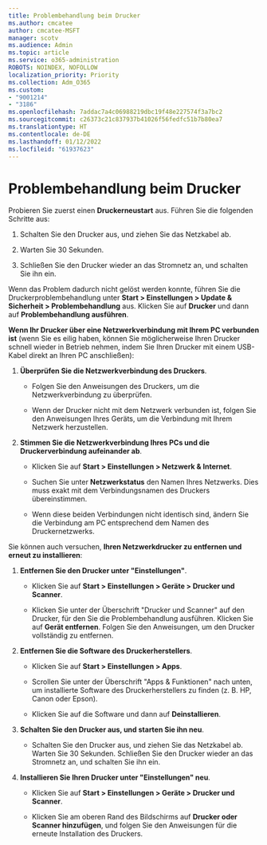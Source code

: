 ```yaml
---
title: Problembehandlung beim Drucker
ms.author: cmcatee
author: cmcatee-MSFT
manager: scotv
ms.audience: Admin
ms.topic: article
ms.service: o365-administration
ROBOTS: NOINDEX, NOFOLLOW
localization_priority: Priority
ms.collection: Adm_O365
ms.custom:
- "9001214"
- "3186"
ms.openlocfilehash: 7addac7a4c06988219dbc19f48e227574f3a7bc2
ms.sourcegitcommit: c26373c21c837937b41026f56fedfc51b7b80ea7
ms.translationtype: HT
ms.contentlocale: de-DE
ms.lasthandoff: 01/12/2022
ms.locfileid: "61937623"
---
```

# <a name="troubleshoot-your-printer"></a>Problembehandlung beim Drucker

Probieren Sie zuerst einen **Druckerneustart** aus. Führen Sie die folgenden Schritte aus:

1. Schalten Sie den Drucker aus, und ziehen Sie das Netzkabel ab.

2. Warten Sie 30 Sekunden.

3. Schließen Sie den Drucker wieder an das Stromnetz an, und schalten Sie ihn ein.

Wenn das Problem dadurch nicht gelöst werden konnte, führen Sie die Druckerproblembehandlung unter **Start > Einstellungen > Update & Sicherheit > Problembehandlung** aus. Klicken Sie auf **Drucker** und dann auf **Problembehandlung ausführen**.

**Wenn Ihr Drucker über eine Netzwerkverbindung mit Ihrem PC verbunden ist** (wenn Sie es eilig haben, können Sie möglicherweise Ihren Drucker schnell wieder in Betrieb nehmen, indem Sie Ihren Drucker mit einem USB-Kabel direkt an Ihren PC anschließen):

1. **Überprüfen Sie die Netzwerkverbindung des Druckers**.
    
    - Folgen Sie den Anweisungen des Druckers, um die Netzwerkverbindung zu überprüfen.

    - Wenn der Drucker nicht mit dem Netzwerk verbunden ist, folgen Sie den Anweisungen Ihres Geräts, um die Verbindung mit Ihrem Netzwerk herzustellen.

2. **Stimmen Sie die Netzwerkverbindung Ihres PCs und die Druckerverbindung aufeinander ab**.

    - Klicken Sie auf **Start > Einstellungen > Netzwerk & Internet**.

    - Suchen Sie unter **Netzwerkstatus** den Namen Ihres Netzwerks. Dies muss exakt mit dem Verbindungsnamen des Druckers übereinstimmen.

    - Wenn diese beiden Verbindungen nicht identisch sind, ändern Sie die Verbindung am PC entsprechend dem Namen des Druckernetzwerks.

Sie können auch versuchen, **Ihren Netzwerkdrucker zu entfernen und erneut zu installieren**:

1. **Entfernen Sie den Drucker unter "Einstellungen"**.

    - Klicken Sie auf **Start > Einstellungen > Geräte > Drucker und Scanner**.

    - Klicken Sie unter der Überschrift "Drucker und Scanner" auf den Drucker, für den Sie die Problembehandlung ausführen. Klicken Sie auf **Gerät entfernen**. Folgen Sie den Anweisungen, um den Drucker vollständig zu entfernen.

2. **Entfernen Sie die Software des Druckerherstellers**.

    - Klicken Sie auf **Start > Einstellungen > Apps**.

    - Scrollen Sie unter der Überschrift "Apps & Funktionen" nach unten, um installierte Software des Druckerherstellers zu finden (z. B. HP, Canon oder Epson).

    - Klicken Sie auf die Software und dann auf **Deinstallieren**.

3. **Schalten Sie den Drucker aus, und starten Sie ihn neu**.

    - Schalten Sie den Drucker aus, und ziehen Sie das Netzkabel ab. Warten Sie 30 Sekunden. Schließen Sie den Drucker wieder an das Stromnetz an, und schalten Sie ihn ein.

4. **Installieren Sie Ihren Drucker unter "Einstellungen" neu**.

    - Klicken Sie auf **Start > Einstellungen > Geräte > Drucker und Scanner**.
 
    - Klicken Sie am oberen Rand des Bildschirms auf **Drucker oder Scanner hinzufügen**, und folgen Sie den Anweisungen für die erneute Installation des Druckers.
